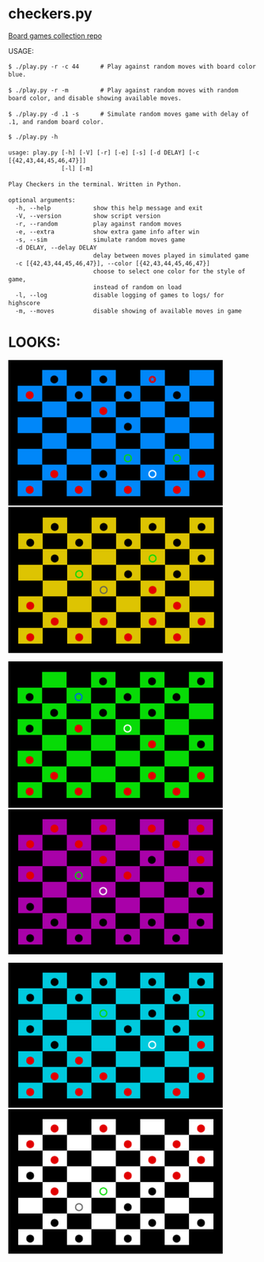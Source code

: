 # checkers.py

[Board games collection repo](https://github.com/Bloumbs/board-games)

USAGE:

```shell
$ ./play.py -r -c 44      # Play against random moves with board color blue.

$ ./play.py -r -m         # Play against random moves with random board color, and disable showing available moves.

$ ./play.py -d .1 -s      # Simulate random moves game with delay of .1, and random board color.
```

```
$ ./play.py -h

usage: play.py [-h] [-V] [-r] [-e] [-s] [-d DELAY] [-c [{42,43,44,45,46,47}]]
               [-l] [-m]

Play Checkers in the terminal. Written in Python.

optional arguments:
  -h, --help            show this help message and exit
  -V, --version         show script version
  -r, --random          play against random moves
  -e, --extra           show extra game info after win
  -s, --sim             simulate random moves game
  -d DELAY, --delay DELAY
                        delay between moves played in simulated game
  -c [{42,43,44,45,46,47}], --color [{42,43,44,45,46,47}]
                        choose to select one color for the style of game,
                        instead of random on load
  -l, --log             disable logging of games to logs/ for highscore
  -m, --moves           disable showing of available moves in game
```

# LOOKS:

<img src="images/blue.png" width="434"/> <img src="images/yellow.png" width="434"/>

<img src="images/green.png" width="434"/> <img src="images/purple.png" width="434"/>

<img src="images/cyan.png" width="434"/> <img src="images/lightgrey.png" width="434"/>